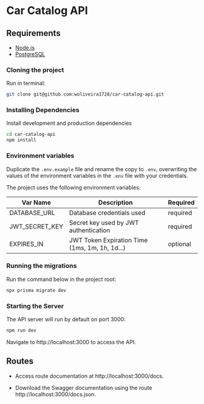 # Car Catalog API

## Requirements

- [Node.js](https://nodejs.org/en/download)
- [PostgreSQL](https://www.postgresql.org/download)

### Cloning the project
Run in terminal:

```bash
git clone git@github.com:woliveira1728/car-catalog-api.git
```

### Installing Dependencies
Install development and production dependencies
```bash
cd car-catalog-api
npm install
```
### Environment variables
Duplicate the `.env.example` file and rename the copy to `.env`, overwriting the values ​​of the environment variables in the `.env` file with your credentials.

The project uses the following environment variables:

| Var Name | Description | Required |
|----------|-------------|----------|
| DATABASE_URL | Database credentials used | required |
| JWT_SECRET_KEY | Secret key used by JWT authentication | required |
| EXPIRES_IN | JWT Token Expiration Time (1ms, 1m, 1h, 1d...) | optional |

### Running the migrations

Run the command below in the project root:

```bash
npx prisma migrate dev
```

### Starting the Server
The API server will run by default on port 3000:

```bash
npm run dev
```

Navigate to http://localhost:3000 to access the API.

## Routes

- Access route documentation at http://localhost:3000/docs.

- Download the Swagger documentation using the route http://localhost:3000/docs.json.

